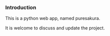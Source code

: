 ### Introduction

This is a python web app, named puresakura.

It is welcome to discuss and update the project.
